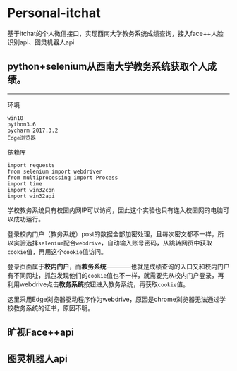 # Personal-itchat
基于itchat的个人微信接口，实现西南大学教务系统成绩查询，接入face++人脸识别api、图灵机器人api
## python+selenium从西南大学教务系统获取个人成绩。
***
环境
```
win10
python3.6
pycharm 2017.3.2
Edge浏览器
```

依赖库
```
import requests
from selenium import webdriver
from multiprocessing import Process
import time
import win32con
import win32api
```

学校教务系统只有校园内网IP可以访问，因此这个实验也只有连入校园网的电脑可以成功运行。


登录校内门户（教务系统）post的数据全部加密处理，且每次密文都不一样，所以实验选择```selenium```配合```webdrive```，自动输入账号密码，从跳转网页中获取```cookie```值，再用这个```cookie```值访问。


登录页面属于**校内门户**，而**教务系统**————也就是成绩查询的入口又和校内门户有不同网址，抓包发现他们的```cookie```值也不一样，就需要先从校内门户登录，再利用webdrive点击**教务系统**按钮进入教务系统，再获取```cookie```值。


这里采用Edge浏览器驱动程序作为webdrive，原因是chrome浏览器无法通过学校教务系统的证书，原因不明。

## 旷视Face++api
## 图灵机器人api

